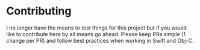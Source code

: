 # Contributing

I no longer have the means to test things for this project but if you would like to contribute here by all means go ahead. Please keep PRs simple (1 change per PR) and follow best practices when working in Swift and Obj-C.
